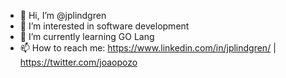 - 👋 Hi, I’m @jplindgren
- 👀 I’m interested in software development
- 🌱 I’m currently learning GO Lang
- 📫 How to reach me: https://www.linkedin.com/in/jplindgren/ | https://twitter.com/joaopozo

<!---
jplindgren/jplindgren is a ✨ special ✨ repository because its `README.md` (this file) appears on your GitHub profile.
You can click the Preview link to take a look at your changes.
--->
